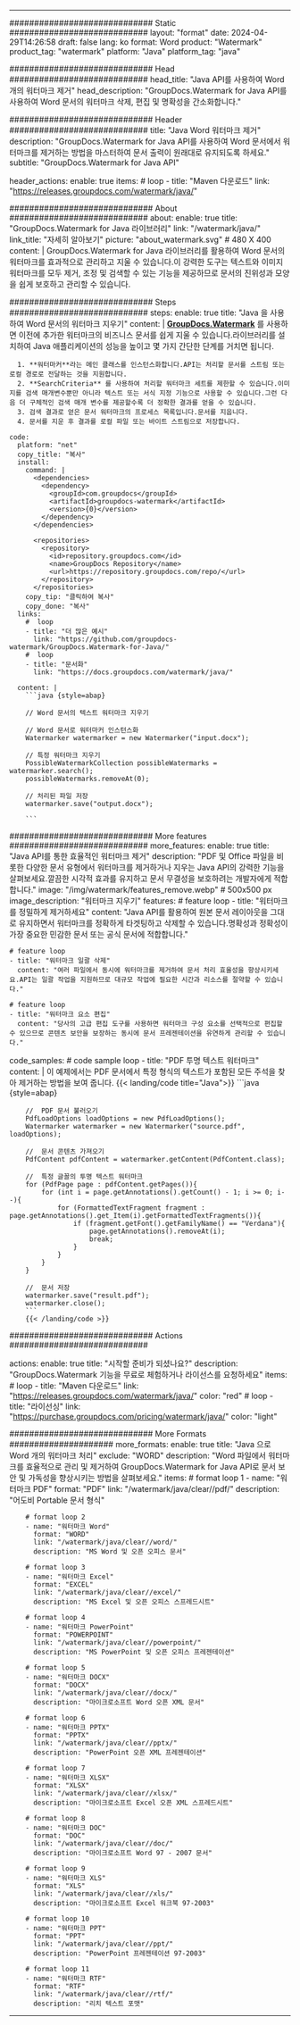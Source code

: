 
---
############################# Static ############################
layout: "format"
date:  2024-04-29T14:26:58
draft: false
lang: ko
format: Word
product: "Watermark"
product_tag: "watermark"
platform: "Java"
platform_tag: "java"

############################# Head ############################
head_title: "Java API를 사용하여 Word 개의 워터마크 제거"
head_description: "GroupDocs.Watermark for Java API를 사용하여 Word 문서의 워터마크 삭제, 편집 및 명확성을 간소화합니다."

############################# Header ############################
title: "Java Word 워터마크 제거" 
description: "GroupDocs.Watermark for Java API를 사용하여 Word 문서에서 워터마크를 제거하는 방법을 마스터하여 문서 출력이 원래대로 유지되도록 하세요."
subtitle: "GroupDocs.Watermark for Java API" 

header_actions:
  enable: true
  items:
    #  loop
    - title: "Maven 다운로드"
      link: "https://releases.groupdocs.com/watermark/java/"
      
############################# About ############################
about:
    enable: true
    title: "GroupDocs.Watermark for Java 라이브러리"
    link: "/watermark/java/"
    link_title: "자세히 알아보기"
    picture: "about_watermark.svg" # 480 X 400
    content: |
       GroupDocs.Watermark for Java 라이브러리를 활용하여 Word 문서의 워터마크를 효과적으로 관리하고 지울 수 있습니다.이 강력한 도구는 텍스트와 이미지 워터마크를 모두 제거, 조정 및 검색할 수 있는 기능을 제공하므로 문서의 진위성과 모양을 쉽게 보호하고 관리할 수 있습니다.

############################# Steps ############################
steps:
    enable: true
    title: "Java 을 사용하여 Word 문서의 워터마크 지우기"
    content: |
      **[GroupDocs.Watermark](https://products.groupdocs.com/watermark/java/)** 를 사용하면 이전에 추가한 워터마크의 비즈니스 문서를 쉽게 지울 수 있습니다.라이브러리를 설치하여 Java 애플리케이션의 성능을 높이고 몇 가지 간단한 단계를 거치면 됩니다.
      
      1. **워터마커**라는 메인 클래스를 인스턴스화합니다.API는 처리할 문서를 스트림 또는 로컬 경로로 전달하는 것을 지원합니다.
      2. **SearchCriteria** 를 사용하여 처리할 워터마크 세트를 제한할 수 있습니다.이미지를 검색 매개변수뿐만 아니라 텍스트 또는 서식 지정 기능으로 사용할 수 있습니다.그런 다음 더 구체적인 검색 매개 변수를 제공할수록 더 정확한 결과를 얻을 수 있습니다.
      3. 검색 결과로 얻은 문서 워터마크의 프로세스 목록입니다.문서를 지웁니다.
      4. 문서를 지운 후 결과를 로컬 파일 또는 바이트 스트림으로 저장합니다.
   
    code:
      platform: "net"
      copy_title: "복사"
      install:
        command: |
          <dependencies>
            <dependency>
              <groupId>com.groupdocs</groupId>
              <artifactId>groupdocs-watermark</artifactId>
              <version>{0}</version>
            </dependency>
          </dependencies>

          <repositories>
            <repository>
              <id>repository.groupdocs.com</id>
              <name>GroupDocs Repository</name>
              <url>https://repository.groupdocs.com/repo/</url>
            </repository>
          </repositories>
        copy_tip: "클릭하여 복사"
        copy_done: "복사"
      links:
        #  loop
        - title: "더 많은 예시"
          link: "https://github.com/groupdocs-watermark/GroupDocs.Watermark-for-Java/"
        #  loop
        - title: "문서화"
          link: "https://docs.groupdocs.com/watermark/java/"
          
      content: |
        ```java {style=abap}

        // Word 문서의 텍스트 워터마크 지우기

        // Word 문서로 워터마커 인스턴스화
        Watermarker watermarker = new Watermarker("input.docx");
        
        // 특정 워터마크 지우기
        PossibleWatermarkCollection possibleWatermarks = watermarker.search();
        possibleWatermarks.removeAt(0);

        // 처리된 파일 저장
        watermarker.save("output.docx");
        
        ```    
        
############################# More features ############################
more_features:
  enable: true
  title: "Java API를 통한 효율적인 워터마크 제거"
  description: "PDF 및 Office 파일을 비롯한 다양한 문서 유형에서 워터마크를 제거하거나 지우는 Java API의 강력한 기능을 살펴보세요.깔끔한 시각적 효과를 유지하고 문서 무결성을 보호하려는 개발자에게 적합합니다."
  image: "/img/watermark/features_remove.webp" # 500x500 px
  image_description: "워터마크 지우기"
  features:
    # feature loop
    - title: "워터마크를 정밀하게 제거하세요"
      content: "Java API를 활용하여 원본 문서 레이아웃을 그대로 유지하면서 워터마크를 정확하게 타겟팅하고 삭제할 수 있습니다.명확성과 정확성이 가장 중요한 민감한 문서 또는 공식 문서에 적합합니다."

    # feature loop
    - title: "워터마크 일괄 삭제"
      content: "여러 파일에서 동시에 워터마크를 제거하여 문서 처리 효율성을 향상시키세요.API는 일괄 작업을 지원하므로 대규모 작업에 필요한 시간과 리소스를 절약할 수 있습니다."

    # feature loop
    - title: "워터마크 요소 편집"
      content: "당사의 고급 편집 도구를 사용하면 워터마크 구성 요소를 선택적으로 편집할 수 있으므로 콘텐츠 보안을 보장하는 동시에 문서 프레젠테이션을 유연하게 관리할 수 있습니다."
      
  code_samples:
    # code sample loop
    - title: "PDF 투명 텍스트 워터마크"
      content: |
        이 예제에서는 PDF 문서에서 특정 형식의 텍스트가 포함된 모든 주석을 찾아 제거하는 방법을 보여 줍니다.
        {{< landing/code title="Java">}}
        ```java {style=abap}
        
        //  PDF 문서 불러오기
        PdfLoadOptions loadOptions = new PdfLoadOptions();
        Watermarker watermarker = new Watermarker("source.pdf", loadOptions);

        //  문서 콘텐츠 가져오기
        PdfContent pdfContent = watermarker.getContent(PdfContent.class);

        //  특정 글꼴의 투명 텍스트 워터마크
        for (PdfPage page : pdfContent.getPages()){
            for (int i = page.getAnnotations().getCount() - 1; i >= 0; i--){
                for (FormattedTextFragment fragment : page.getAnnotations().get_Item(i).getFormattedTextFragments()){
                    if (fragment.getFont().getFamilyName() == "Verdana"){
                        page.getAnnotations().removeAt(i);
                        break;
                    }
                }
            }
        }

        //  문서 저장
        watermarker.save("result.pdf");
        watermarker.close();
        ```
        {{< /landing/code >}}


############################# Actions ############################

actions:
  enable: true
  title: "시작할 준비가 되셨나요?"
  description: "GroupDocs.Watermark 기능을 무료로 체험하거나 라이선스를 요청하세요"
  items:
    #  loop
    - title: "Maven 다운로드"
      link: "https://releases.groupdocs.com/watermark/java/"
      color: "red"
        #  loop
    - title: "라이선싱"
      link: "https://purchase.groupdocs.com/pricing/watermark/java/"
      color: "light"


############################# More Formats #####################
more_formats:
    enable: true
    title: "Java 으로 Word 개의 워터마크 처리"
    exclude: "WORD"
    description: "Word 파일에서 워터마크를 효율적으로 관리 및 제거하여 GroupDocs.Watermark for Java API로 문서 보안 및 가독성을 향상시키는 방법을 살펴보세요."
    items: 
        # format loop 1
        - name: "워터마크 PDF"
          format: "PDF"
          link: "/watermark/java/clear//pdf/"
          description: "어도비 Portable 문서 형식"

        # format loop 2
        - name: "워터마크 Word"
          format: "WORD"
          link: "/watermark/java/clear//word/"
          description: "MS Word 및 오픈 오피스 문서"
          
        # format loop 3
        - name: "워터마크 Excel"
          format: "EXCEL"
          link: "/watermark/java/clear//excel/"
          description: "MS Excel 및 오픈 오피스 스프레드시트"

        # format loop 4
        - name: "워터마크 PowerPoint"
          format: "POWERPOINT"
          link: "/watermark/java/clear//powerpoint/"
          description: "MS PowerPoint 및 오픈 오피스 프레젠테이션"

        # format loop 5
        - name: "워터마크 DOCX"
          format: "DOCX"
          link: "/watermark/java/clear//docx/"
          description: "마이크로소프트 Word 오픈 XML 문서"
          
        # format loop 6
        - name: "워터마크 PPTX"
          format: "PPTX"
          link: "/watermark/java/clear//pptx/"
          description: "PowerPoint 오픈 XML 프레젠테이션"
          
        # format loop 7
        - name: "워터마크 XLSX"
          format: "XLSX"
          link: "/watermark/java/clear//xlsx/"
          description: "마이크로소프트 Excel 오픈 XML 스프레드시트"

        # format loop 8
        - name: "워터마크 DOC"
          format: "DOC"
          link: "/watermark/java/clear//doc/"
          description: "마이크로소프트 Word 97 - 2007 문서"

        # format loop 9
        - name: "워터마크 XLS"
          format: "XLS"
          link: "/watermark/java/clear//xls/"
          description: "마이크로소프트 Excel 워크북 97-2003"

        # format loop 10
        - name: "워터마크 PPT"
          format: "PPT"
          link: "/watermark/java/clear//ppt/"
          description: "PowerPoint 프레젠테이션 97-2003"

        # format loop 11
        - name: "워터마크 RTF"
          format: "RTF"
          link: "/watermark/java/clear//rtf/"
          description: "리치 텍스트 포맷"

---